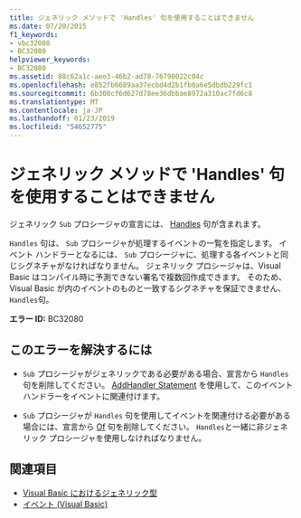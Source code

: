 ```yaml
---
title: ジェネリック メソッドで 'Handles' 句を使用することはできません
ms.date: 07/20/2015
f1_keywords:
- vbc32080
- BC32080
helpviewer_keywords:
- BC32080
ms.assetid: 88c62a1c-aee3-46b2-ad78-76790022c04c
ms.openlocfilehash: e852fb6689aa37ecbd4d2b1fb0a6e5dbdb229fc1
ms.sourcegitcommit: 6b308cf6d627d78ee36dbbae8972a310ac7fd6c8
ms.translationtype: MT
ms.contentlocale: ja-JP
ms.lasthandoff: 01/23/2019
ms.locfileid: "54652775"
---
```

# <a name="generic-methods-cannot-use-handles-clause"></a>ジェネリック メソッドで 'Handles' 句を使用することはできません
ジェネリック `Sub` プロシージャの宣言には、 [Handles](../../visual-basic/language-reference/statements/handles-clause.md) 句が含まれます。  
  
 `Handles` 句は、 `Sub` プロシージャが処理するイベントの一覧を指定します。 イベント ハンドラーとなるには、 `Sub` プロシージャに、処理する各イベントと同じシグネチャがなければなりません。 ジェネリック プロシージャは、Visual Basic はコンパイル時に予測できない署名で複数回作成できます。 そのため、Visual Basic が内のイベントのものと一致するシグネチャを保証できません、`Handles`句。  
  
 **エラー ID:** BC32080  
  
## <a name="to-correct-this-error"></a>このエラーを解決するには  
  
-   `Sub` プロシージャがジェネリックである必要がある場合、宣言から `Handles` 句を削除してください。 [AddHandler Statement](../../visual-basic/language-reference/statements/addhandler-statement.md) を使用して、このイベント ハンドラーをイベントに関連付けます。  
  
-   `Sub` プロシージャが `Handles` 句を使用してイベントを関連付ける必要がある場合には、宣言から [Of](../../visual-basic/language-reference/statements/of-clause.md) 句を削除してください。 `Handles`と一緒に非ジェネリック プロシージャを使用しなければなりません。  
  
## <a name="see-also"></a>関連項目
- [Visual Basic におけるジェネリック型](../../visual-basic/programming-guide/language-features/data-types/generic-types.md)
- [イベント (Visual Basic)](~/docs/visual-basic/programming-guide/language-features/events/index.md)

